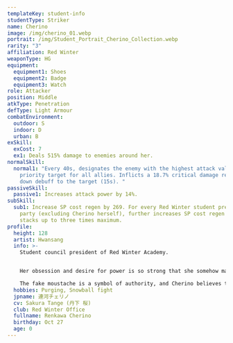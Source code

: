 ```yaml
---
templateKey: student-info
studentType: Striker
name: Cherino
image: /img/cherino_01.webp
portrait: /img/Student_Portrait_Cherino_Collection.webp
rarity: "3"
affiliation: Red Winter
weaponType: HG
equipment:
  equipment1: Shoes
  equipment2: Badge
  equipment3: Watch
role: Attacker
position: Middle
atkType: Penetration
defType: Light Armour
combatEnvironment:
  outdoor: S
  indoor: D
  urban: B
exSkill:
  exCost: 7
  ex1: Deals 515% damage to enemies around her.
normalSkill:
  normal1: "Every 40s, designates the enemy with the highest attack value as the
    priority target for all allies. Inflicts a 18.7% critical damage resistance
    down debuff to the target (15s). "
passiveSkill:
  passive1: Increases attack power by 14%.
subSkill:
  sub1: Increase SP cost regen by 269. For every Red Winter student present in the
    party (excluding Cherino herself), further increases SP cost regen by 77,
    stacks up to three times maximum.
profile:
  height: 128
  artist: Hwansang
  info: >-
    Student council president of Red Winter Academy.


    Her obsession and desire for power is so strong that she somehow manages to return to the position of student council president, even though she is disqualified by the revolution every week.

    The fake moustache is a symbol of authority, and Cherino believes that authority comes from the moustache.
  hobbies: Purging, Snowball fight
  jpname: 連河チェリノ
  cv: Sakura Tange (丹下 桜)
  club: Red Winter Office
  fullname: Renkawa Cherino
  birthday: Oct 27
  age: 0
---
```

